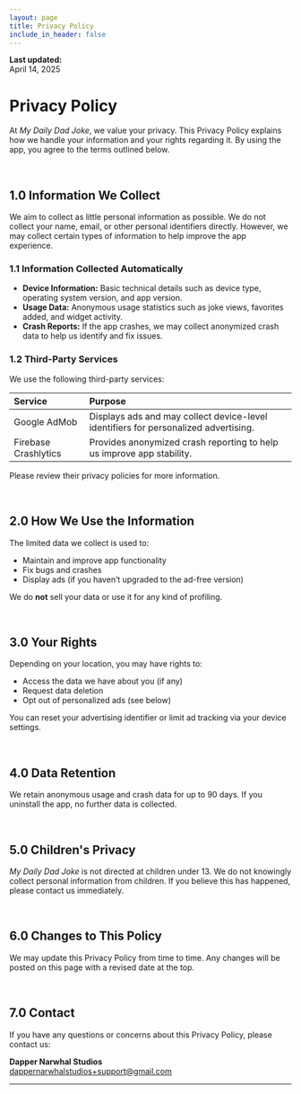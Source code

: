 ```yaml
---
layout: page
title: Privacy Policy
include_in_header: false
---
```


**Last updated:**  
April 14, 2025

# Privacy Policy

At *My Daily Dad Joke*, we value your privacy. This Privacy Policy explains how we handle your information and your rights regarding it. By using the app, you agree to the terms outlined below.

<br>

## 1.0 Information We Collect

We aim to collect as little personal information as possible. We do not collect your name, email, or other personal identifiers directly. However, we may collect certain types of information to help improve the app experience.

### 1.1 Information Collected Automatically

- **Device Information:** Basic technical details such as device type, operating system version, and app version.
- **Usage Data:** Anonymous usage statistics such as joke views, favorites added, and widget activity.
- **Crash Reports:** If the app crashes, we may collect anonymized crash data to help us identify and fix issues.

### 1.2 Third-Party Services

We use the following third-party services:

| Service | Purpose |
| :--- | :--- |
| Google AdMob | Displays ads and may collect device-level identifiers for personalized advertising. |
| Firebase Crashlytics | Provides anonymized crash reporting to help us improve app stability. |

Please review their privacy policies for more information.

<br>

## 2.0 How We Use the Information

The limited data we collect is used to:

- Maintain and improve app functionality
- Fix bugs and crashes
- Display ads (if you haven’t upgraded to the ad-free version)

We do **not** sell your data or use it for any kind of profiling.

<br>

## 3.0 Your Rights

Depending on your location, you may have rights to:

- Access the data we have about you (if any)
- Request data deletion
- Opt out of personalized ads (see below)

You can reset your advertising identifier or limit ad tracking via your device settings.

<br>

## 4.0 Data Retention

We retain anonymous usage and crash data for up to 90 days. If you uninstall the app, no further data is collected.

<br>

## 5.0 Children's Privacy

*My Daily Dad Joke* is not directed at children under 13. We do not knowingly collect personal information from children. If you believe this has happened, please contact us immediately.

<br>

## 6.0 Changes to This Policy

We may update this Privacy Policy from time to time. Any changes will be posted on this page with a revised date at the top.

<br>

## 7.0 Contact

If you have any questions or concerns about this Privacy Policy, please contact us:

**Dapper Narwhal Studios**  
dappernarwhalstudios+support@gmail.com

---

